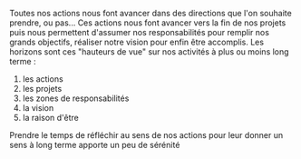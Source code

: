 
Toutes nos actions nous font avancer dans des directions que l'on souhaite prendre, ou pas...
Ces actions nous font avancer vers la fin de nos projets puis nous permettent d'assumer nos responsabilités pour remplir nos grands objectifs, réaliser notre vision pour enfin être accomplis.
Les horizons sont ces "hauteurs de vue" sur nos activités à plus ou moins long terme :

1. les actions
2. les projets
3. les zones de responsabilités
4. la vision
5. la raison d'être

Prendre le temps de réfléchir au sens de nos actions pour leur donner un sens à long terme apporte un peu de sérénité
